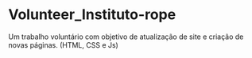 # Volunteer_Instituto-rope
 Um trabalho voluntário com objetivo de atualização de site e criação de novas páginas. (HTML, CSS e Js)
